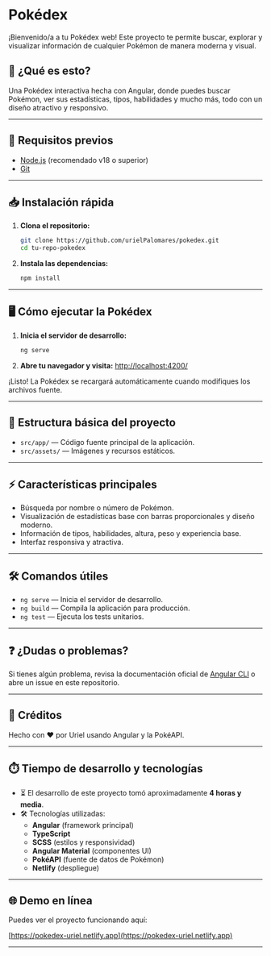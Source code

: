 # Pokédex

¡Bienvenido/a a tu Pokédex web! Este proyecto te permite buscar, explorar y visualizar información de cualquier Pokémon de manera moderna y visual.

## 🚀 ¿Qué es esto?
Una Pokédex interactiva hecha con Angular, donde puedes buscar Pokémon, ver sus estadísticas, tipos, habilidades y mucho más, todo con un diseño atractivo y responsivo.

---

## 📝 Requisitos previos
- [Node.js](https://nodejs.org/) (recomendado v18 o superior)
- [Git](https://git-scm.com/)

---

## 📥 Instalación rápida

1. **Clona el repositorio:**
   ```bash
   git clone https://github.com/urielPalomares/pokedex.git
   cd tu-repo-pokedex
   ```

2. **Instala las dependencias:**
   ```bash
   npm install
   ```

---

## 🖥️ Cómo ejecutar la Pokédex

1. **Inicia el servidor de desarrollo:**
   ```bash
   ng serve
   ```
2. **Abre tu navegador y visita:**
   [http://localhost:4200/](http://localhost:4200/)

¡Listo! La Pokédex se recargará automáticamente cuando modifiques los archivos fuente.

---

## 🧩 Estructura básica del proyecto
- `src/app/` — Código fuente principal de la aplicación.
- `src/assets/` — Imágenes y recursos estáticos.

---

## ⚡ Características principales
- Búsqueda por nombre o número de Pokémon.
- Visualización de estadísticas base con barras proporcionales y diseño moderno.
- Información de tipos, habilidades, altura, peso y experiencia base.
- Interfaz responsiva y atractiva.

---

## 🛠️ Comandos útiles
- `ng serve` — Inicia el servidor de desarrollo.
- `ng build` — Compila la aplicación para producción.
- `ng test` — Ejecuta los tests unitarios.

---

## ❓ ¿Dudas o problemas?
Si tienes algún problema, revisa la documentación oficial de [Angular CLI](https://angular.dev/tools/cli) o abre un issue en este repositorio.

---

## 👾 Créditos
Hecho con ❤️ por Uriel usando Angular y la PokéAPI.

---

## ⏱️ Tiempo de desarrollo y tecnologías

- ⏳ El desarrollo de este proyecto tomó aproximadamente **4 horas y media**.
- 🛠️ Tecnologías utilizadas:
  - **Angular** (framework principal)
  - **TypeScript**
  - **SCSS** (estilos y responsividad)
  - **Angular Material** (componentes UI)
  - **PokéAPI** (fuente de datos de Pokémon)
  - **Netlify** (despliegue)

---

## 🌐 Demo en línea

Puedes ver el proyecto funcionando aquí:

[https://pokedex-uriel.netlify.app](https://pokedex-uriel.netlify.app)

---

